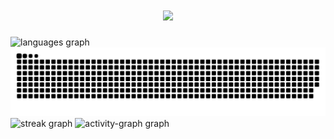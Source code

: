 <h1 align="center">
    <img src="https://readme-typing-svg.herokuapp.com/?font=Righteous&size=35&center=true&vCenter=true&width=500&height=70&duration=4000&lines=Hi+There!+👋;+I'm+Nghlong3004!;" />
</h1>
<div align="left">
<img src="https://github-readme-stats.vercel.app/api/top-langs?username=nghlong3004&locale=en&hide_title=false&layout=compact&card_width=400&langs_count=5&theme=gruvbox_light&hide_border=false" height="100"  alt="languages graph" /> 
</div>
<picture>
  <source media="(prefers-color-scheme: dark)" srcset="https://raw.githubusercontent.com/platane/platane/output/github-contribution-grid-snake-dark.svg">
  <source media="(prefers-color-scheme: light)" srcset="https://raw.githubusercontent.com/platane/platane/output/github-contribution-grid-snake.svg">
  <img alt="github contribution grid snake animation" src="https://raw.githubusercontent.com/platane/platane/output/github-contribution-grid-snake.svg">
</picture>

<div align="left">
  <img src="https://streak-stats.demolab.com?user=nghlong3004&locale=en&mode=daily&theme=dracula&hide_border=false&border_radius=8" height="150" alt="streak graph" /> 
  <img src="https://github-readme-activity-graph.vercel.app/graph?username=nghlong3004&radius=50&hide_border=false&theme=material-palenight" height="150" alt="activity-graph graph"  />
</div>

